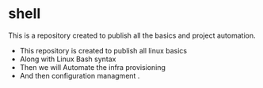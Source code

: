 # shell

This is a repository created to publish all the basics and project automation.

* This repository is created to publish all linux basics 
* Along with Linux Bash syntax
* Then we will Automate the infra provisioning
* And then configuration managment .
        